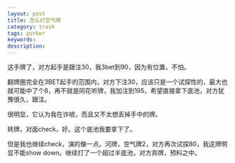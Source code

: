 ```yaml
---
layout: post
title: 怎么打空气牌
category: trash
tags: porker
keywords: 
description: 
---
```


<p>

<a class="fancybox-buttons" data-fancybox-group="button" href="http://7xtttt.com1.z0.glb.clouddn.com/Air_1.png"><img src="http://7xtttt.com1.z0.glb.clouddn.com/porkerbg.jpg" alt="" hidden/></a>

<a class="fancybox-buttons" data-fancybox-group="button" href="http://7xtttt.com1.z0.glb.clouddn.com/Air_2.png"></a>

<a class="fancybox-buttons" data-fancybox-group="button" href="http://7xtttt.com1.z0.glb.clouddn.com/Air_3.png"></a>


</p>



这手牌了，对方起手是跟注30，我3bet到90，因为有位置，不怕。

翻牌圈完全在3BET起手的范围内，对方下注30，应该只是一个试探性的，最大也就可能中了个8，再不就是同花听牌，我加注到195，希望直接拿下底池，对方犹豫很久，跟注。

很明显，它认为我在诈唬，而且又不太想丢掉手中的牌。

转牌，对面check，好。这个底池我要拿下了。

但是我也继续check，演的像一点。河牌，空气牌2，对方再次试探80，我这牌明显不能show down。继续打了一个超过半底池，对方弃牌，预料之中。
